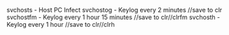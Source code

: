 svchosts - Host PC Infect
svchostog - Keylog every 2 minutes //save to clr
svchostfm - Keylog every 1 hour 15 minutes //save to clr//clrfm
svchosth - Keylog every 1 hour //save to clr//clrh